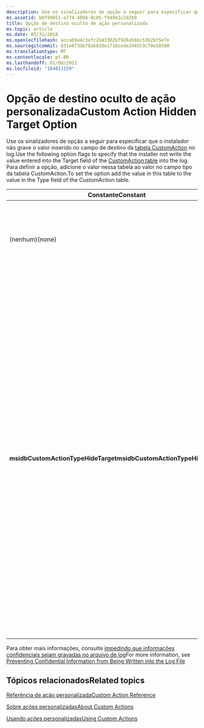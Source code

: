 ```yaml
---
description: Use os sinalizadores de opção a seguir para especificar que o instalador não grave o valor inserido no campo de destino da tabela CustomAction no log. Para definir a opção, adicione o valor nessa tabela ao valor no campo tipo da tabela CustomAction.
ms.assetid: b0f99851-a774-4804-8c85-f94943c2d2b0
title: Opção de destino oculto de ação personalizada
ms.topic: article
ms.date: 05/31/2018
ms.openlocfilehash: acca69e4c3efc2b43302bf926a56bc53b2bf5e7e
ms.sourcegitcommit: 831e8f3db78ab820e1710cede244553c70e50500
ms.translationtype: MT
ms.contentlocale: pt-BR
ms.lasthandoff: 01/08/2021
ms.locfileid: "104011159"
---
```

# <a name="custom-action-hidden-target-option"></a><span data-ttu-id="68efd-104">Opção de destino oculto de ação personalizada</span><span class="sxs-lookup"><span data-stu-id="68efd-104">Custom Action Hidden Target Option</span></span>

<span data-ttu-id="68efd-105">Use os sinalizadores de opção a seguir para especificar que o instalador não grave o valor inserido no campo de destino da [tabela CustomAction](customaction-table.md) no log.</span><span class="sxs-lookup"><span data-stu-id="68efd-105">Use the following option flags to specify that the installer not write the value entered into the Target field of the [CustomAction table](customaction-table.md) into the log.</span></span> <span data-ttu-id="68efd-106">Para definir a opção, adicione o valor nessa tabela ao valor no campo tipo da tabela CustomAction.</span><span class="sxs-lookup"><span data-stu-id="68efd-106">To set the option add the value in this table to the value in the Type field of the CustomAction table.</span></span>



| <span data-ttu-id="68efd-107">Constante</span><span class="sxs-lookup"><span data-stu-id="68efd-107">Constant</span></span>                            | <span data-ttu-id="68efd-108">Hexadecimal</span><span class="sxs-lookup"><span data-stu-id="68efd-108">Hexadecimal</span></span> | <span data-ttu-id="68efd-109">Decimal</span><span class="sxs-lookup"><span data-stu-id="68efd-109">Decimal</span></span> | <span data-ttu-id="68efd-110">Descrição</span><span class="sxs-lookup"><span data-stu-id="68efd-110">Description</span></span>                                                                                                                                                                                                                                                                                                                                                                                                                                                                                                                           |
|-------------------------------------|-------------|---------|---------------------------------------------------------------------------------------------------------------------------------------------------------------------------------------------------------------------------------------------------------------------------------------------------------------------------------------------------------------------------------------------------------------------------------------------------------------------------------------------------------------------------------------|
| <span data-ttu-id="68efd-111">(nenhum)</span><span class="sxs-lookup"><span data-stu-id="68efd-111">(none)</span></span>                              | <span data-ttu-id="68efd-112">0x0000</span><span class="sxs-lookup"><span data-stu-id="68efd-112">0x0000</span></span>      | <span data-ttu-id="68efd-113">0</span><span class="sxs-lookup"><span data-stu-id="68efd-113">0</span></span>       | <span data-ttu-id="68efd-114">O instalador pode gravar o valor na coluna de destino da tabela CustomAction no arquivo de log.</span><span class="sxs-lookup"><span data-stu-id="68efd-114">The installer may write the value in the Target column of the CustomAction table into the log file.</span></span>                                                                                                                                                                                                                                                                                                                                                                                                                                   |
| <span data-ttu-id="68efd-115">**msidbCustomActionTypeHideTarget**</span><span class="sxs-lookup"><span data-stu-id="68efd-115">**msidbCustomActionTypeHideTarget**</span></span> | <span data-ttu-id="68efd-116">0x2000</span><span class="sxs-lookup"><span data-stu-id="68efd-116">0x2000</span></span>      | <span data-ttu-id="68efd-117">8192</span><span class="sxs-lookup"><span data-stu-id="68efd-117">8192</span></span>    | <span data-ttu-id="68efd-118">O instalador é impedido de gravar o valor na coluna de destino da [tabela CustomAction](customaction-table.md) no arquivo de log.</span><span class="sxs-lookup"><span data-stu-id="68efd-118">The installer is prevented from writing the value in the Target column of the [CustomAction table](customaction-table.md) into the log file.</span></span> <span data-ttu-id="68efd-119">A propriedade CustomActionData também não é registrada quando o instalador executa a ação personalizada.</span><span class="sxs-lookup"><span data-stu-id="68efd-119">The CustomActionData property is also not logged when the installer executes the custom action.</span></span><br/> <span data-ttu-id="68efd-120">Como o instalador define o valor de CustomActionData de uma propriedade com o mesmo nome que a ação personalizada, essa propriedade deve ser listada na propriedade [**MsiHiddenProperties**](msihiddenproperties.md) para impedir que seu valor apareça no log.</span><span class="sxs-lookup"><span data-stu-id="68efd-120">Because the installer sets the value of CustomActionData from a property with the same name as the custom action, that property must be listed in the [**MsiHiddenProperties**](msihiddenproperties.md) Property to prevent its value from appearing in the log.</span></span><br/> |



 

<span data-ttu-id="68efd-121">Para obter mais informações, consulte [impedindo que informações confidenciais sejam gravadas no arquivo de log](preventing-confidential-information-from-being-written-into-the-log-file.md)</span><span class="sxs-lookup"><span data-stu-id="68efd-121">For more information, see [Preventing Confidential Information from Being Written into the Log File](preventing-confidential-information-from-being-written-into-the-log-file.md)</span></span>

## <a name="related-topics"></a><span data-ttu-id="68efd-122">Tópicos relacionados</span><span class="sxs-lookup"><span data-stu-id="68efd-122">Related topics</span></span>

<dl> <dt>

[<span data-ttu-id="68efd-123">Referência de ação personalizada</span><span class="sxs-lookup"><span data-stu-id="68efd-123">Custom Action Reference</span></span>](custom-action-reference.md)
</dt> <dt>

[<span data-ttu-id="68efd-124">Sobre ações personalizadas</span><span class="sxs-lookup"><span data-stu-id="68efd-124">About Custom Actions</span></span>](about-custom-actions.md)
</dt> <dt>

[<span data-ttu-id="68efd-125">Usando ações personalizadas</span><span class="sxs-lookup"><span data-stu-id="68efd-125">Using Custom Actions</span></span>](using-custom-actions.md)
</dt> </dl>

 

 




